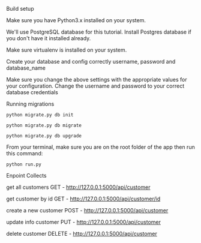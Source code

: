 Build setup

Make sure you have Python3.x installed on your system.

We'll use PostgreSQL database for this tutorial. Install Postgres database if you don't have it installed already.

Make sure virtualenv is installed on your system.

Create your database and config correctly username, password and database_name

Make sure you change the above settings with the appropriate values
for your configuration. Change the username and password to your
correct database credentials


Running migrations

    python migrate.py db init

    python migrate.py db migrate

    python migrate.py db upgrade

From your terminal, make sure you are on the root folder of the app then run this command:
    
    python run.py

Enpoint Collects

get all customers
    GET - http://127.0.0.1:5000/api/customer

get customer by id
    GET - http://127.0.0.1:5000/api/customer/id

create a new customer
    POST - http://127.0.0.1:5000/api/customer

update info customer
    PUT - http://127.0.0.1:5000/api/customer

delete customer
    DELETE - http://127.0.0.1:5000/api/customer
